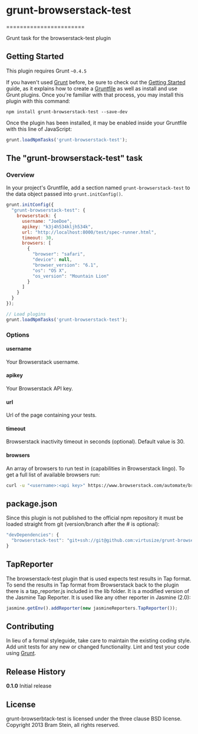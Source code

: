 # grunt-browserstack-test
=======================

Grunt task for the browserstack-test plugin

## Getting Started
This plugin requires Grunt `~0.4.5`

If you haven't used [Grunt](http://gruntjs.com/) before, be sure to check out the [Getting Started](http://gruntjs.com/getting-started) guide, as it explains how to create a [Gruntfile](http://gruntjs.com/sample-gruntfile) as well as install and use Grunt plugins. Once you're familiar with that process, you may install this plugin with this command:

```shell
npm install grunt-browserstack-test --save-dev
```

Once the plugin has been installed, it may be enabled inside your Gruntfile with this line of JavaScript:

```js
grunt.loadNpmTasks('grunt-browserstack-test');
```

## The "grunt-browserstack-test" task

### Overview
In your project's Gruntfile, add a section named `grunt-browserstack-test` to the data object passed into `grunt.initConfig()`.

```js
grunt.initConfig({
  "grunt-browserstack-test": {
    browserstack: {
      username: "JoeDoe",
      apikey: "k3j4h534kljh534k",
      url: "http://localhost:8000/test/spec-runner.html",
      timeout: 30,
      browsers: [
        {
          "browser": "safari",
          "device": null,
          "browser_version": "6.1",
          "os": "OS X",
          "os_version": "Mountain Lion"
        }
      ]
    }
  }
});

// Load plugins
grunt.loadNpmTasks('grunt-browserstack-test');
```

### Options

#### username
Your Browserstack username.

#### apikey
Your Browserstack API key.

#### url
Url of the page containing your tests.

#### timeout
Browserstack inactivity timeout in seconds (optional). Default value is 30.

#### browsers
An array of browsers to run test in (capabilities in Browserstack lingo). To get a full list of available browsers run:

```sh
curl -u "<username>:<api key>" https://www.browserstack.com/automate/browsers.json
```
## package.json
Since this plugin is not published to the official npm repository it must be loaded straight from git (version/branch after the # is optional):
```js
"devDependencies": {
  "browserstack-test": "git+ssh://git@github.com:virtusize/grunt-browserstack-test.git#develop"
}
```

## TapReporter
The browserstack-test plugin that is used expects test results in Tap format. To send the results in Tap format from Browserstack back to the plugin there is a tap_reporter.js included in the lib folder. It is a modified version of the Jasmine Tap Reporter. It is used like any other reporter in Jasmine (2.0):
```js
jasmine.getEnv().addReporter(new jasmineReporters.TapReporter());
```

## Contributing
In lieu of a formal styleguide, take care to maintain the existing coding style. Add unit tests for any new or changed functionality. Lint and test your code using [Grunt](http://gruntjs.com/).

## Release History

**0.1.0** Initial release

## License

grunt-browserbtack-test is licensed under the three clause BSD license. Copyright 2013 Bram Stein, all rights reserved.

